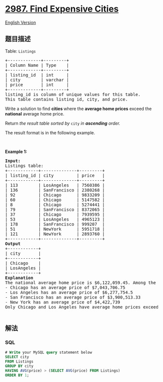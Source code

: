 # [2987. Find Expensive Cities](https://leetcode.cn/problems/find-expensive-cities)

[English Version](/solution/2900-2999/2987.Find%20Expensive%20Cities/README_EN.md)

## 题目描述

<!-- 这里写题目描述 -->

<p>Table: <code>Listings</code></p>

<pre>
+-------------+---------+
| Column Name | Type    |
+-------------+---------+
| listing_id  | int     |
| city        | varchar |
| price       | int     |
+-------------+---------+
listing_id is column of unique values for this table.
This table contains listing_id, city, and price.
</pre>

<p>Write a solution to find <strong>cities </strong>where the <strong>average home prices</strong> exceed the <strong>national</strong> average home price.</p>

<p>Return <em>the result table sorted by </em><code>city</code><em> in <strong>ascending</strong> order</em><em>.</em></p>

<p>The result format is in the following example.</p>

<p>&nbsp;</p>
<p><strong class="example">Example 1:</strong></p>

<pre>
<strong>Input:</strong> 
Listings table:
+------------+--------------+---------+
| listing_id | city         | price   | 
+------------+--------------+---------+
| 113        | LosAngeles   | 7560386 | 
| 136        | SanFrancisco | 2380268 |     
| 92         | Chicago      | 9833209 | 
| 60         | Chicago      | 5147582 | 
| 8          | Chicago      | 5274441 |  
| 79         | SanFrancisco | 8372065 | 
| 37         | Chicago      | 7939595 | 
| 53         | LosAngeles   | 4965123 | 
| 178        | SanFrancisco | 999207  | 
| 51         | NewYork      | 5951718 | 
| 121        | NewYork      | 2893760 | 
+------------+--------------+---------+
<strong>Output</strong>
+------------+
| city       | 
+------------+
| Chicago    | 
| LosAngeles |  
+------------+
<strong>Explanation</strong>
The national average home price is $6,122,059.45. Among the cities listed:
- Chicago has an average price of $7,043,706.75
- Los Angeles has an average price of $6,277,754.5
- San Francisco has an average price of $3,900,513.33
- New York has an average price of $4,422,739
Only Chicago and Los Angeles have average home prices exceeding the national average. Therefore, these two cities are included in the output table. The output table is sorted in ascending order based on the city names.

</pre>

## 解法

<!-- 这里可写通用的实现逻辑 -->

<!-- tabs:start -->

### **SQL**

<!-- 这里可写当前语言的特殊实现逻辑 -->

```sql
# Write your MySQL query statement below
SELECT city
FROM Listings
GROUP BY city
HAVING AVG(price) > (SELECT AVG(price) FROM Listings)
ORDER BY 1;
```

<!-- tabs:end -->
